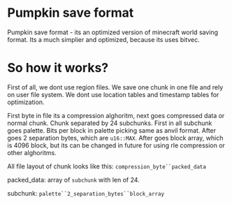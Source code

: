 
# Pumpkin save format

Pumpkin save format - its an optimized version of minecraft world saving format.
Its a much simplier and optimized, because its uses bitvec.

# So how it works?

First of all, we dont use region files.
We save one chunk in one file and rely on user file system.
We dont use location tables and timestamp tables for optimization.

First byte in file its a compression alghoritm, next goes compressed data or normal chunk.
Chunk separated by 24 subchunks. First in all subchunk goes palette.
Bits per block in palette picking same as anvil format.
After goes 2 separation bytes, which are `u16::MAX`.
After goes block array, which is 4096 block, but its can be changed in future for using rle compression or other alghoritms.

All file layout of chunk looks like this:
`compression_byte``packed_data`

packed_data:
array of `subchunk` with len of 24.

subchunk:
`palette``2_separation_bytes``block_array`